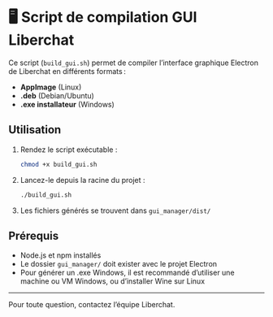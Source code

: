 # 🖥️ Script de compilation GUI Liberchat

Ce script (`build_gui.sh`) permet de compiler l’interface graphique Electron de Liberchat en différents formats :
- **AppImage** (Linux)
- **.deb** (Debian/Ubuntu)
- **.exe installateur** (Windows)

## Utilisation

1. Rendez le script exécutable :
   ```bash
   chmod +x build_gui.sh
   ```
2. Lancez-le depuis la racine du projet :
   ```bash
   ./build_gui.sh
   ```
3. Les fichiers générés se trouvent dans `gui_manager/dist/`

## Prérequis
- Node.js et npm installés
- Le dossier `gui_manager/` doit exister avec le projet Electron
- Pour générer un .exe Windows, il est recommandé d’utiliser une machine ou VM Windows, ou d’installer Wine sur Linux

---

Pour toute question, contactez l’équipe Liberchat.
